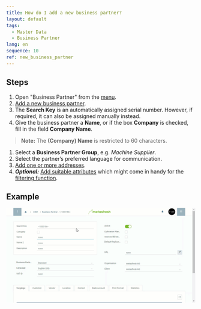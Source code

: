 ```yaml
---
title: How do I add a new business partner?
layout: default
tags:
  - Master Data
  - Business Partner
lang: en
sequence: 10
ref: new_business_partner
---
```


## Steps
1. Open "Business Partner" from the [menu](Menu).
1. [Add a new business partner](New_Record_Window).
1. The **Search Key** is an automatically assigned serial number. However, if required, it can also be assigned manually instead.
1. Give the business partner a **Name**, or if the box **Company** is checked, fill in the field **Company Name**.
 >**Note:** The **(Company) Name** is restricted to 60 characters.

1. Select a **Business Partner Group**, e.g. *Machine Supplier*.
1. Select the partner’s preferred language for communication.
1. [Add one or more addresses](Add_address_tab).
1. ***Optional:*** [Add suitable attributes](Add_attributes_to_BP) which might come in handy for the [filtering function](Filtering_function).

## Example
![](assets/New_Business_Partner.gif)
